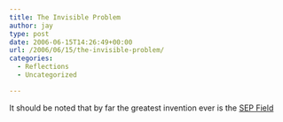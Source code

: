 ```yaml
---
title: The Invisible Problem
author: jay
type: post
date: 2006-06-15T14:26:49+00:00
url: /2006/06/15/the-invisible-problem/
categories:
  - Reflections
  - Uncategorized

---
```

It should be noted that by far the greatest invention ever is the [SEP Field][1]

 [1]: http://en.wikipedia.org/wiki/SEP_field